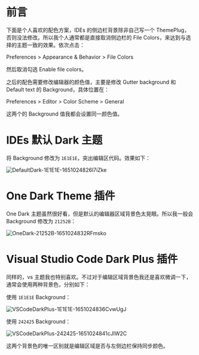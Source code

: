 # 前言

下面是个人喜欢的配色方案，IDEs 的侧边栏背景除非自己写一个 ThemePlug，否则没法修改。所以我个人通常都是直接取消侧边栏的 File Colors，来达到与选择的主题一致的效果。依次点击：

Preferences > Appearance & Behavior > File Colors

然后取消勾选 Enable file colors。

之后的配色需要修改编辑器的颜色值，主要是修改 Gutter background 和 Default text 的 Background，具体位置在：

Preferences > Editor > Color Scheme > General

这两个的 Background 值我都会设置同一颜色值。

# IDEs 默认 Dark 主题

将 Background 修改为 `1E1E1E`，突出编辑区代码。效果如下：

![DefaultDark-1E1E1E-1651024826l7iZke](http://blog-media.knowledge.ituknown.cn/IDEsEditorColorScheme/DefaultDark-1E1E1E-1651024826l7iZke.png)


# One Dark Theme 插件

One Dark 主题虽然很好看，但是默认的编辑器区域背景色太晃眼。所以我一般会 Background 修改为 `21252B`：

![OneDark-21252B-1651024832RFmsko](http://blog-media.knowledge.ituknown.cn/IDEsEditorColorScheme/OneDark-21252B-1651024832RFmsko.png)


# Visual Studio Code Dark Plus 插件

同样的，vs 主题我也特别喜欢。不过对于编辑区域背景色我还是喜欢微调一下，通常会使用两种背景色，分别如下：

使用 `1E1E1E` Background：

![VSCodeDarkPlus-1E1E1E-1651024836CvwUgJ](http://blog-media.knowledge.ituknown.cn/IDEsEditorColorScheme/VSCodeDarkPlus-1E1E1E-1651024836CvwUgJ.png)

使用 `242425` Background：

![VSCodeDarkPlus-242425-1651024841cJlW2C](http://blog-media.knowledge.ituknown.cn/IDEsEditorColorScheme/VSCodeDarkPlus-242425-1651024841cJlW2C.png)

这两个背景色的唯一区别就是编辑区域是否与左侧边栏保持同步颜色。